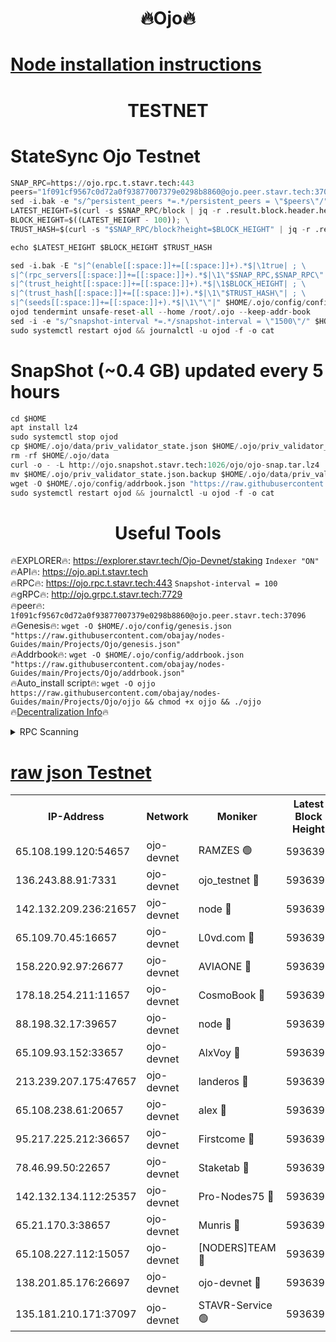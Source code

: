 <h1 align="center"> 🔥Ojo🔥</h1>

[Node installation instructions](https://github.com/obajay/nodes-Guides/tree/main/Projects/Ojo)
=

<h1 align="center"> TESTNET</h1>

# StateSync Ojo Testnet
```python
SNAP_RPC=https://ojo.rpc.t.stavr.tech:443
peers="1f091cf9567c0d72a0f93877007379e0298b8860@ojo.peer.stavr.tech:37096"
sed -i.bak -e "s/^persistent_peers *=.*/persistent_peers = \"$peers\"/" $HOME/.ojo/config/config.toml
LATEST_HEIGHT=$(curl -s $SNAP_RPC/block | jq -r .result.block.header.height); \
BLOCK_HEIGHT=$((LATEST_HEIGHT - 100)); \
TRUST_HASH=$(curl -s "$SNAP_RPC/block?height=$BLOCK_HEIGHT" | jq -r .result.block_id.hash)

echo $LATEST_HEIGHT $BLOCK_HEIGHT $TRUST_HASH

sed -i.bak -E "s|^(enable[[:space:]]+=[[:space:]]+).*$|\1true| ; \
s|^(rpc_servers[[:space:]]+=[[:space:]]+).*$|\1\"$SNAP_RPC,$SNAP_RPC\"| ; \
s|^(trust_height[[:space:]]+=[[:space:]]+).*$|\1$BLOCK_HEIGHT| ; \
s|^(trust_hash[[:space:]]+=[[:space:]]+).*$|\1\"$TRUST_HASH\"| ; \
s|^(seeds[[:space:]]+=[[:space:]]+).*$|\1\"\"|" $HOME/.ojo/config/config.toml
ojod tendermint unsafe-reset-all --home /root/.ojo --keep-addr-book
sed -i -e "s/^snapshot-interval *=.*/snapshot-interval = \"1500\"/" $HOME/.ojo/config/app.toml
sudo systemctl restart ojod && journalctl -u ojod -f -o cat
```
# SnapShot (~0.4 GB) updated every 5 hours
```python
cd $HOME
apt install lz4
sudo systemctl stop ojod
cp $HOME/.ojo/data/priv_validator_state.json $HOME/.ojo/priv_validator_state.json.backup
rm -rf $HOME/.ojo/data
curl -o - -L http://ojo.snapshot.stavr.tech:1026/ojo/ojo-snap.tar.lz4 | lz4 -c -d - | tar -x -C $HOME/.ojo --strip-components 2
mv $HOME/.ojo/priv_validator_state.json.backup $HOME/.ojo/data/priv_validator_state.json
wget -O $HOME/.ojo/config/addrbook.json "https://raw.githubusercontent.com/obajay/nodes-Guides/main/Projects/Ojo/addrbook.json"
sudo systemctl restart ojod && journalctl -u ojod -f -o cat
```
 <h1 align="center"> Useful Tools</h1>

🔥EXPLORER🔥:        https://explorer.stavr.tech/Ojo-Devnet/staking        `Indexer "ON"` \
🔥API🔥:                     https://ojo.api.t.stavr.tech \
🔥RPC🔥:                    https://ojo.rpc.t.stavr.tech:443              `Snapshot-interval = 100` \
🔥gRPC🔥:                  http://ojo.grpc.t.stavr.tech:7729 \
🔥peer🔥:                   `1f091cf9567c0d72a0f93877007379e0298b8860@ojo.peer.stavr.tech:37096` \
🔥Genesis🔥:    ```wget -O $HOME/.ojo/config/genesis.json "https://raw.githubusercontent.com/obajay/nodes-Guides/main/Projects/Ojo/genesis.json"``` \
🔥Addrbook🔥:    ```wget -O $HOME/.ojo/config/addrbook.json "https://raw.githubusercontent.com/obajay/nodes-Guides/main/Projects/Ojo/addrbook.json"``` \
🔥Auto_install script🔥: ```wget -O ojjo https://raw.githubusercontent.com/obajay/nodes-Guides/main/Projects/Ojo/ojjo && chmod +x ojjo && ./ojjo``` \
🔥[Decentralization Info](https://github.com/obajay/StateSync-snapshots/tree/main/Projects/Ojo/Decentralization)🔥



<details>
<summary>RPC Scanning</summary>

<h2 align="center"> We scan nodes in real time every 4 hours. And we provide the final result of RPC endpoints.
We cannot influence the operation of these nodes in any way. </h2>


```python
If Voting Power is higher than 0 --> then the Node is a validator of the network and may be subject to attack and be a potential threat to the chain.
```
```python
We marked such validators with a red symbol
```

</details>

[raw json Testnet](https://rpc-check.ojot.stavr.tech/ojot/rpc-ojot-result.json)
=


<table><tr><th>IP-Address</th><th>Network</th><th>Moniker</th><th>Latest Block Height</th><th>Earliest Block Height</th><th>Catching Up</th><th>Tx Index</th><th>Voting Power</th><th>Scan Time</th></tr><tr><td>65.108.199.120:54657</td><td>ojo-devnet</td><td>RAMZES 🟢</td><td>5936393</td><td>306156</td><td>False</td><td>on</td><td>0</td><td>2024-03-18T08:36:29.395459954UTC</td></tr><tr><td>136.243.88.91:7331</td><td>ojo-devnet</td><td>ojo_testnet 🔴</td><td>5936395</td><td>308845</td><td>False</td><td>on</td><td>1000</td><td>2024-03-18T08:36:36.852535544UTC</td></tr><tr><td>142.132.209.236:21657</td><td>ojo-devnet</td><td>node 🔴</td><td>5936397</td><td>350001</td><td>False</td><td>on</td><td>1999</td><td>2024-03-18T08:36:48.127979554UTC</td></tr><tr><td>65.109.70.45:16657</td><td>ojo-devnet</td><td>L0vd.com 🔴</td><td>5936398</td><td>695918</td><td>False</td><td>off</td><td>998</td><td>2024-03-18T08:36:53.551720418UTC</td></tr><tr><td>158.220.92.97:26677</td><td>ojo-devnet</td><td>AVIAONE 🔴</td><td>5936396</td><td>2754001</td><td>False</td><td>on</td><td>19926</td><td>2024-03-18T08:36:45.385432453UTC</td></tr><tr><td>178.18.254.211:11657</td><td>ojo-devnet</td><td>CosmoBook 🔴</td><td>5936397</td><td>4392001</td><td>False</td><td>off</td><td>1047</td><td>2024-03-18T08:36:48.385474787UTC</td></tr><tr><td>88.198.32.17:39657</td><td>ojo-devnet</td><td>node 🔴</td><td>5936397</td><td>4710001</td><td>False</td><td>on</td><td>108234</td><td>2024-03-18T08:36:48.597103899UTC</td></tr><tr><td>65.109.93.152:33657</td><td>ojo-devnet</td><td>AlxVoy 🔴</td><td>5936397</td><td>4943001</td><td>False</td><td>on</td><td>6350855</td><td>2024-03-18T08:36:47.924780624UTC</td></tr><tr><td>213.239.207.175:47657</td><td>ojo-devnet</td><td>landeros 🔴</td><td>5936396</td><td>4967924</td><td>False</td><td>off</td><td>11083</td><td>2024-03-18T08:36:45.585623543UTC</td></tr><tr><td>65.108.238.61:20657</td><td>ojo-devnet</td><td>alex 🔴</td><td>5936393</td><td>5131001</td><td>False</td><td>on</td><td>11359</td><td>2024-03-18T08:36:29.077767366UTC</td></tr><tr><td>95.217.225.212:36657</td><td>ojo-devnet</td><td>Firstcome 🔴</td><td>5936394</td><td>5251946</td><td>False</td><td>on</td><td>13566</td><td>2024-03-18T08:36:34.607286091UTC</td></tr><tr><td>78.46.99.50:22657</td><td>ojo-devnet</td><td>Staketab 🔴</td><td>5936398</td><td>5668501</td><td>False</td><td>on</td><td>1276</td><td>2024-03-18T08:36:53.742996296UTC</td></tr><tr><td>142.132.134.112:25357</td><td>ojo-devnet</td><td>Pro-Nodes75 🔴</td><td>5936394</td><td>5836394</td><td>False</td><td>on</td><td>24651</td><td>2024-03-18T08:36:31.993403284UTC</td></tr><tr><td>65.21.170.3:38657</td><td>ojo-devnet</td><td>Munris 🔴</td><td>5936394</td><td>5836394</td><td>False</td><td>off</td><td>20123</td><td>2024-03-18T08:36:34.307239278UTC</td></tr><tr><td>65.108.227.112:15057</td><td>ojo-devnet</td><td>[NODERS]TEAM 🔴</td><td>5936398</td><td>5836398</td><td>False</td><td>off</td><td>9999</td><td>2024-03-18T08:36:52.994341422UTC</td></tr><tr><td>138.201.85.176:26697</td><td>ojo-devnet</td><td>ojo-devnet 🔴</td><td>5936398</td><td>5836398</td><td>False</td><td>on</td><td>1000024000</td><td>2024-03-18T08:36:53.253210575UTC</td></tr><tr><td>135.181.210.171:37097</td><td>ojo-devnet</td><td>STAVR-Service 🟢</td><td>5936393</td><td>5935001</td><td>False</td><td>on</td><td>0</td><td>2024-03-18T08:36:29.725798193UTC</td></tr></table>

